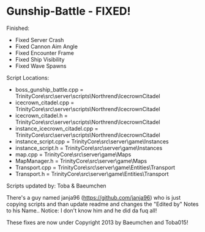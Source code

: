 Gunship-Battle - FIXED!
==============

Finished:
  - Fixed Server Crash
  - Fixed Cannon Aim Angle
  - Fixed Encounter Frame
  - Fixed Ship Visibility
  - Fixed Wave Spawns


Script Locations:

  - boss_gunship_battle.cpp = TrinityCore\src\server\scripts\Northrend\IcecrownCitadel
  - icecrown_citadel.cpp = TrinityCore\src\server\scripts\Northrend\IcecrownCitadel
  - icecrown_citadel.h = TrinityCore\src\server\scripts\Northrend\IcecrownCitadel
  - instance_icecrown_citadel.cpp = TrinityCore\src\server\scripts\Northrend\IcecrownCitadel
  - instance_script.cpp = TrinityCore\src\server\game\Instances
  - instance_script.h = TrinityCore\src\server\game\Instances
  - map.cpp = TrinityCore\src\server\game\Maps
  - MapManager.h = TrinityCore\src\server\game\Maps
  - Transport.cpp = TrinityCore\src\server\game\Entities\Transport
  - Transport.h = TrinityCore\src\server\game\Entities\Transport



Scripts updated by:
Toba & Baeumchen

There's a guy named janja96 (https://github.com/janja96) who is just copying scripts and than update readme and 
changes the "Edited by" Notes to his Name.. Notice: I don't know him and he did da fuq all! 

These fixes are now under Copyright 2013 by Baeumchen and Toba015!
